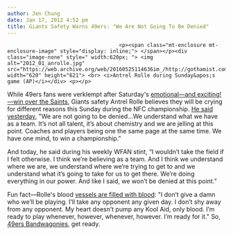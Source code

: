```yaml
---
author: Jen Chung
date: Jan 17, 2012 4:52 pm
title: Giants Safety Warns 49ers: "We Are Not Going To Be Denied"
---
```


	
										<p><span class="mt-enclosure mt-enclosure-image" style="display: inline;"> </span></p><div class="image-none" style=" width:620px; "> <img alt="2012_01_anrolle.jpg" src="https://web.archive.org/web/20160525114636im_/http://gothamist.com/attachments/jen/2012_01_anrolle.jpg" width="620" height="621"> <br> <i>Antrel Rolle during Sunday&apos;s game (AP)</i></div> <p></p>

<p>While 49ers fans were verklempt after Saturday&apos;s <a href="https://web.archive.org/web/20160525114636/http://sfist.com/2012/01/16/daisy_does_the_niners_sfs_emotional.php#photo-1">emotional&#x2014;and exciting!&#x2014;win over the Saints</a>, Giants safety Antrel Rolle believes they will be crying for different reasons this Sunday during the NFC championship.  <a href="https://web.archive.org/web/20160525114636/http://newyork.cbslocal.com/2012/01/17/confident-antrel-rolle-giants-wont-be-denied/">He said yesterday</a>, &quot;We are not going to be denied...We understand what we have as a team. It&#x2019;s not all talent, it&#x2019;s about chemistry and we are jelling at this point. Coaches and players being one the same page at the same time. We have one mind, to win a championship.&quot;</p>

<p>And today, he said during his weekly WFAN stint, &#x201C;I wouldn&#x2019;t take the field if I felt otherwise. I think we&#x2019;re believing as a team. And I think we understand where we are, we understand where we&#x2019;re trying to get to and we understand what it&#x2019;s going to take for us to get there. We&#x2019;re doing everything in our power. And like I said, we won&#x2019;t be denied at this point.&#x201D;</p>

<p>Fun fact&#x2014;Rolle&apos;s blood <a href="https://web.archive.org/web/20160525114636/http://www.nypost.com/p/blogs/giantsblog/giants_rolle_to_ers_careful_what_7vqwNaI5Saew4CFhw5hKMP">vessels are filled with blood</a>: &quot;I don&#x2019;t give a damn who we&#x2019;ll be playing. I&#x2019;ll take any opponent any given day. I don&#x2019;t shy away from any opponent. My heart doesn&#x2019;t pump any Kool Aid, only blood. I&#x2019;m ready to play whenever, however, whenever, however. I&#x2019;m ready for it.&quot;  So, <a href="https://web.archive.org/web/20160525114636/http://sfist.com/2012/01/17/five_things_that_make_someone_a_49e.php">49ers Bandwagonies</a>, get ready.</p>					
										
									
				